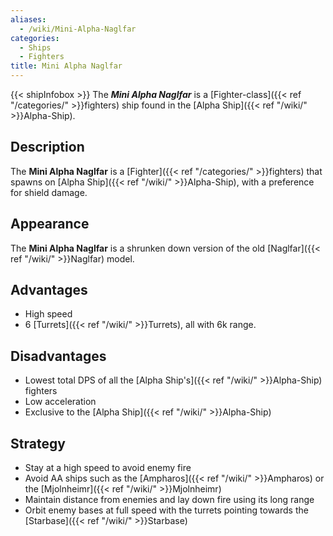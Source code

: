 ```yaml
---
aliases:
  - /wiki/Mini-Alpha-Naglfar
categories:
  - Ships
  - Fighters
title: Mini Alpha Naglfar
---
```


{{< shipInfobox >}} The **_Mini Alpha Naglfar_** is a [Fighter-class]({{< ref "/categories/" >}}fighters) ship found in the [Alpha Ship]({{< ref "/wiki/" >}}Alpha-Ship).

## Description

The **Mini Alpha Naglfar** is a [Fighter]({{< ref "/categories/" >}}fighters) that spawns on [Alpha Ship]({{< ref "/wiki/" >}}Alpha-Ship), with a preference for shield damage.

## Appearance

The **Mini Alpha Naglfar** is a shrunken down version of the old [Naglfar]({{< ref "/wiki/" >}}Naglfar) model.

## Advantages

- High speed
- 6 [Turrets]({{< ref "/wiki/" >}}Turrets), all with 6k range.

## Disadvantages

- Lowest total DPS of all the [Alpha Ship's]({{< ref "/wiki/" >}}Alpha-Ship) fighters
- Low acceleration
- Exclusive to the [Alpha Ship]({{< ref "/wiki/" >}}Alpha-Ship)

## Strategy

- Stay at a high speed to avoid enemy fire
- Avoid AA ships such as the [Ampharos]({{< ref "/wiki/" >}}Ampharos) or the [Mjolnheimr]({{< ref "/wiki/" >}}Mjolnheimr)
- Maintain distance from enemies and lay down fire using its long range
- Orbit enemy bases at full speed with the turrets pointing towards the [Starbase]({{< ref "/wiki/" >}}Starbase)
